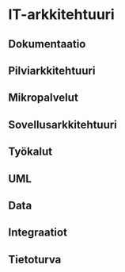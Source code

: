# IT-arkkitehtuuri

## Dokumentaatio

## Pilviarkkitehtuuri

## Mikropalvelut

## Sovellusarkkitehtuuri

## Työkalut

## UML

## Data

## Integraatiot

## Tietoturva
